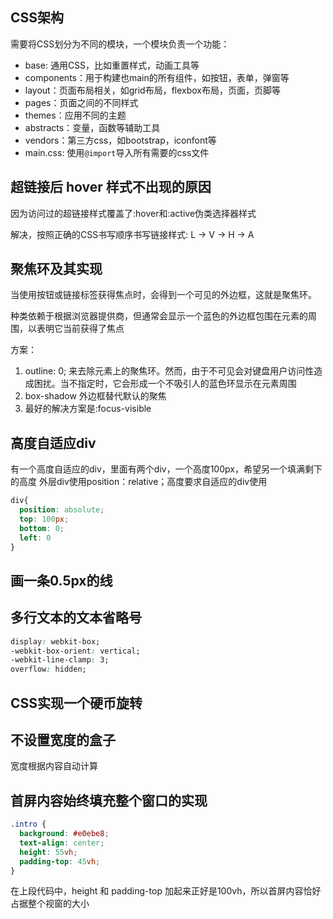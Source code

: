 ## CSS架构
需要将CSS划分为不同的模块，一个模块负责一个功能：
* base: 通用CSS，比如重置样式，动画工具等
* components：用于构建也main的所有组件，如按钮，表单，弹窗等
* layout：页面布局相关，如grid布局，flexbox布局，页面，页脚等
* pages：页面之间的不同样式
* themes：应用不同的主题
* abstracts：变量，函数等辅助工具
* vendors：第三方css，如bootstrap，iconfont等
* main.css: 使用`@import`导入所有需要的css文件

## 超链接后 hover 样式不出现的原因
因为访问过的超链接样式覆盖了:hover和:active伪类选择器样式

解决，按照正确的CSS书写顺序书写链接样式: L -> V -> H -> A

## 聚焦环及其实现
当使用按钮或链接标签获得焦点时，会得到一个可见的外边框，这就是聚焦环。

种类依赖于根据浏览器提供商，但通常会显示一个蓝色的外边框包围在元素的周围，以表明它当前获得了焦点

方案：
1. outline: 0; 来去除元素上的聚焦环。然而，由于不可见会对键盘用户访问性造成困扰。当不指定时，它会形成一个不吸引人的蓝色环显示在元素周围
2. box-shadow 外边框替代默认的聚焦
3. 最好的解决方案是:focus-visible


## 高度自适应div
有一个高度自适应的div，里面有两个div，一个高度100px，希望另一个填满剩下的高度
外层div使用position：relative；高度要求自适应的div使用
```CSS
div{
  position: absolute; 
  top: 100px; 
  bottom: 0; 
  left: 0
}
```

## 画一条0.5px的线

## 多行文本的文本省略号
```css
display: webkit-box;
-webkit-box-orient: vertical;
-webkit-line-clamp: 3;
overflow: hidden;
```



## CSS实现一个硬币旋转


## 不设置宽度的盒子
宽度根据内容自动计算


## 首屏内容始终填充整个窗口的实现
```css
.intro {
  background: #e0ebe8;
  text-align: center;
  height: 55vh;
  padding-top: 45vh;
}
```
在上段代码中，height 和 padding-top 加起来正好是100vh，所以首屏内容恰好占据整个视窗的大小